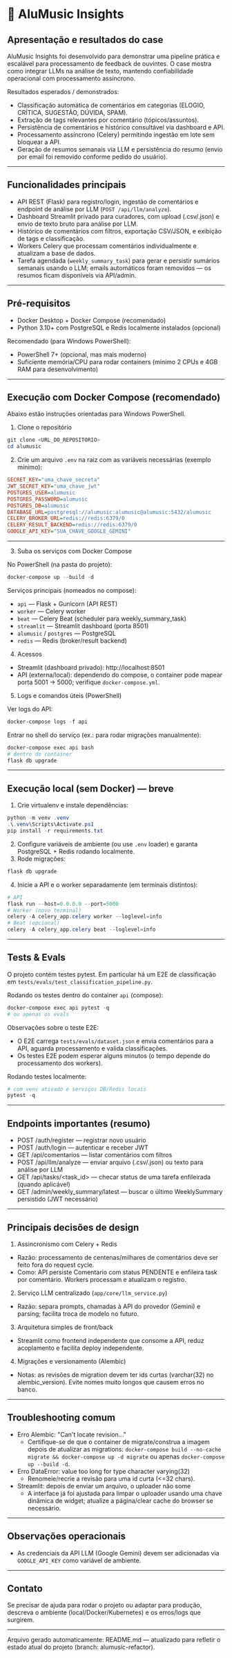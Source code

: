 # 🎵 AluMusic Insights



## Apresentação e resultados do case

AluMusic Insights foi desenvolvido para demonstrar uma pipeline prática e escalável para processamento de feedback de ouvintes. O case mostra como integrar LLMs na análise de texto, mantendo confiabilidade operacional com processamento assíncrono.

Resultados esperados / demonstrados:
- Classificação automática de comentários em categorias (ELOGIO, CRÍTICA, SUGESTÃO, DÚVIDA, SPAM).
- Extração de tags relevantes por comentário (tópicos/assuntos).
- Persistência de comentários e histórico consultável via dashboard e API.
- Processamento assíncrono (Celery) permitindo ingestão em lote sem bloquear a API.
- Geração de resumos semanais via LLM e persistência do resumo (envio por email foi removido conforme pedido do usuário).

---

## Funcionalidades principais
- API REST (Flask) para registro/login, ingestão de comentários e endpoint de análise por LLM (`POST /api/llm/analyze`).
- Dashboard Streamlit privado para curadores, com upload (.csv/.json) e envio de texto bruto para análise por LLM.
- Histórico de comentários com filtros, exportação CSV/JSON, e exibição de tags e classificação.
- Workers Celery que processam comentários individualmente e atualizam a base de dados.
- Tarefa agendada (`weekly_summary_task`) para gerar e persistir sumários semanais usando o LLM; emails automáticos foram removidos — os resumos ficam disponíveis via API/admin.

---

## Pré-requisitos
- Docker Desktop + Docker Compose (recomendado)
-  Python 3.10+ com PostgreSQL e Redis localmente instalados (opcional)

Recomendado (para Windows PowerShell):
- PowerShell 7+ (opcional, mas mais moderno)
- Suficiente memória/CPU para rodar containers (mínimo 2 CPUs e 4GB RAM para desenvolvimento)

---

## Execução com Docker Compose (recomendado)
Abaixo estão instruções orientadas para Windows PowerShell.

1) Clone o repositório

```powershell
git clone <URL_DO_REPOSITORIO>
cd alumusic
```

2) Crie um arquivo `.env` na raiz com as variáveis necessárias (exemplo mínimo):

```ini
SECRET_KEY="uma_chave_secreta"
JWT_SECRET_KEY="uma_chave_jwt"
POSTGRES_USER=alumusic
POSTGRES_PASSWORD=alumusic
POSTGRES_DB=alumusic
DATABASE_URL=postgresql://alumusic:alumusic@alumusic:5432/alumusic
CELERY_BROKER_URL=redis://redis:6379/0
CELERY_RESULT_BACKEND=redis://redis:6379/0
GOOGLE_API_KEY="SUA_CHAVE_GOOGLE_GEMINI"
```

---

3) Suba os serviços com Docker Compose

No PowerShell (na pasta do projeto):

```powershell
docker-compose up --build -d
```

Serviços principais (nomeados no compose):
- `api` — Flask + Gunicorn (API REST)
- `worker` — Celery worker
- `beat` — Celery Beat (scheduler para weekly_summary_task)
- `streamlit` — Streamlit dashboard (porta 8501)
- `alumusic` / `postgres` — PostgreSQL
- `redis` — Redis (broker/result backend)

4) Acessos
- Streamlit (dashboard privado): http://localhost:8501
- API (externa/local): dependendo do compose, o container pode mapear porta 5001 -> 5000; verifique `docker-compose.yml`.

5) Logs e comandos úteis (PowerShell)

Ver logs do API:

```powershell
docker-compose logs -f api
```

Entrar no shell do serviço (ex.: para rodar migrações manualmente):

```powershell
docker-compose exec api bash
# dentro do container
flask db upgrade
```

---

## Execução local (sem Docker) — breve
1) Crie virtualenv e instale dependências:

```powershell
python -m venv .venv
.\.venv\Scripts\Activate.ps1
pip install -r requirements.txt
```

2) Configure variáveis de ambiente (ou use `.env` loader) e garanta PostgreSQL + Redis rodando localmente.
3) Rode migrações:

```powershell
flask db upgrade
```

4) Inicie a API e o worker separadamente (em terminais distintos):

```powershell
# API
flask run --host=0.0.0.0 --port=5000
# Worker (novo terminal)
celery -A celery_app.celery worker --loglevel=info
# Beat (opcional)
celery -A celery_app.celery beat --loglevel=info
```

---

## Tests & Evals
O projeto contém testes pytest. Em particular há um E2E de classificação em `tests/evals/test_classification_pipeline.py`.

Rodando os testes dentro do container `api` (compose):

```powershell
docker-compose exec api pytest -q
# ou apenas os evals

```

Observações sobre o teste E2E:
- O E2E carrega `tests/evals/dataset.json` e envia comentários para a API, aguarda processamento e valida classificações.
- Os testes E2E podem esperar alguns minutos (o tempo depende do processamento dos workers).

Rodando testes localmente:

```powershell
# com venv ativado e serviços DB/Redis locais
pytest -q
```

---

## Endpoints importantes (resumo)
- POST /auth/register — registrar novo usuário
- POST /auth/login — autenticar e receber JWT
- GET /api/comentarios — listar comentários com filtros
- POST /api/llm/analyze — enviar arquivo (.csv/.json) ou texto para análise por LLM
- GET /api/tasks/<task_id> — checar status de uma tarefa enfileirada (quando aplicável)
- GET /admin/weekly_summary/latest — buscar o último WeeklySummary persistido (JWT necessário)

---

## Principais decisões de design
1. Assincronismo com Celery + Redis
- Razão: processamento de centenas/milhares de comentários deve ser feito fora do request cycle.
- Como: API persiste Comentario com status PENDENTE e enfileira task por comentário. Workers processam e atualizam o registro.

2. Serviço LLM centralizado (`app/core/llm_service.py`)
- Razão: separa prompts, chamadas à API do provedor (Gemini) e parsing; facilita troca de modelo no futuro.

3. Arquitetura simples de front/back
- Streamlit como frontend independente que consome a API, reduz acoplamento e facilita deploy independente.

4. Migrações e versionamento (Alembic)
- Notas: as revisões de migration devem ter ids curtas (varchar(32) no alembic_version). Evite nomes muito longos que causem erros no banco.


---

## Troubleshooting comum
- Erro Alembic: "Can't locate revision..."
  - Certifique-se de que o container de migrate/construa a imagem depois de atualizar as migrations: `docker-compose build --no-cache migrate && docker-compose up -d migrate` ou apenas `docker-compose up --build -d`.
- Erro DataError: value too long for type character varying(32)
  - Renomeie/recrie a revisão para uma id curta (<=32 chars).
- Streamlit: depois de enviar um arquivo, o uploader não some
  - A interface já foi ajustada para limpar o uploader usando uma chave dinâmica de widget; atualize a página/clear cache do browser se necessário.

---

## Observações operacionais
- As credenciais da API LLM (Google Gemini) devem ser adicionadas via `GOOGLE_API_KEY` como variável de ambiente.

---


## Contato
Se precisar de ajuda para rodar o projeto ou adaptar para produção, descreva o ambiente (local/Docker/Kubernetes) e os erros/logs que surgirem.

---

Arquivo gerado automaticamente: README.md — atualizado para refletir o estado atual do projeto (branch: alumusic-refactor).

